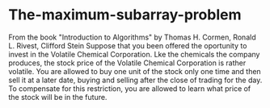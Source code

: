 # The-maximum-subarray-problem
From the book "Introduction to Algorithms" by Thomas H. Cormen, Ronald L. Rivest, Clifford Stein
Suppose that you been offered the oportunity to invest in the Volatile Chemical Corporation. Lke the chemicals the company produces, the stock price of the Volatile Chemical Corporation is rather volatile. You are allowed  to buy  one unit of the stock  only one time and then sell it at a later date, buying and selling after the close of trading for the day. To compensate for this restriction, you are allowed  to learn  what price of the stock will be in the future.
